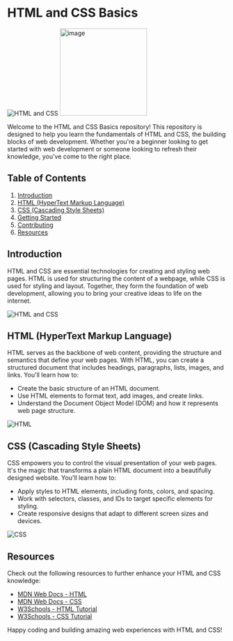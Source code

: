 # HTML and CSS Basics

![HTML and CSS](https://miro.medium.com/v2/resize:fit:1140/1*r0TkcCU3hKl7yuG5fFcZVA.png)
<img src="https://miro.medium.com/v2/resize:fit:1140/1*r0TkcCU3hKl7yuG5fFcZVA.png" alt="image" style="width:200px;"/>


Welcome to the HTML and CSS Basics repository! This repository is designed to help you learn the fundamentals of HTML and CSS, the building blocks of web development. Whether you're a beginner looking to get started with web development or someone looking to refresh their knowledge, you've come to the right place.

## Table of Contents

1. [Introduction](#introduction)
2. [HTML (HyperText Markup Language)](#html-hypertext-markup-language)
3. [CSS (Cascading Style Sheets)](#css-cascading-style-sheets)
4. [Getting Started](#getting-started)
5. [Contributing](#contributing)
6. [Resources](#resources)

## Introduction

HTML and CSS are essential technologies for creating and styling web pages. HTML is used for structuring the content of a webpage, while CSS is used for styling and layout. Together, they form the foundation of web development, allowing you to bring your creative ideas to life on the internet.
    

![HTML and CSS](https://www.bitdegree.org/learn/storage/media/images/css-tutorial-img4-02.o.png)

## HTML (HyperText Markup Language)

HTML serves as the backbone of web content, providing the structure and semantics that define your web pages. With HTML, you can create a structured document that includes headings, paragraphs, lists, images, and links. You'll learn how to:

- Create the basic structure of an HTML document.
- Use HTML elements to format text, add images, and create links.
- Understand the Document Object Model (DOM) and how it represents web page structure.


![HTML](https://upload.wikimedia.org/wikipedia/commons/thumb/6/61/HTML5_logo_and_wordmark.svg/180px-HTML5_logo_and_wordmark.svg.png)

## CSS (Cascading Style Sheets)

CSS empowers you to control the visual presentation of your web pages. It's the magic that transforms a plain HTML document into a beautifully designed website. You'll learn how to:

- Apply styles to HTML elements, including fonts, colors, and spacing.
- Work with selectors, classes, and IDs to target specific elements for styling.
- Create responsive designs that adapt to different screen sizes and devices.

![CSS](https://upload.wikimedia.org/wikipedia/commons/thumb/d/d5/CSS3_logo_and_wordmark.svg/180px-CSS3_logo_and_wordmark.svg.png)



## Resources

Check out the following resources to further enhance your HTML and CSS knowledge:

- [MDN Web Docs - HTML](https://developer.mozilla.org/en-US/docs/Web/HTML)
- [MDN Web Docs - CSS](https://developer.mozilla.org/en-US/docs/Web/CSS)
- [W3Schools - HTML Tutorial](https://www.w3schools.com/html/)
- [W3Schools - CSS Tutorial](https://www.w3schools.com/css/)

Happy coding and building amazing web experiences with HTML and CSS!
